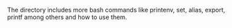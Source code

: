 The directory includes more bash commands like printenv, set, alias, export, printf among others and how to use them.
